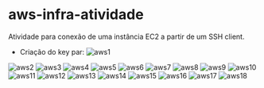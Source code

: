 # aws-infra-atividade

Atividade para conexão de uma instância EC2 a partir de um SSH client.

- Criação do key par:
![aws1](Atvd_images/aws1.png)

![aws2](Atvd_images/aws2.png)
![aws3](Atvd_images/aws3.png)
![aws4](Atvd_images/aws4.png)
![aws5](Atvd_images/aws5.png)
![aws6](Atvd_images/aws6.png)
![aws7](Atvd_images/aws7.png)
![aws8](Atvd_images/aws8.png)
![aws9](Atvd_images/aws9.png)
![aws10](Atvd_images/aws10.png)
![aws11](Atvd_images/aws11.png)
![aws12](Atvd_images/aws12.png)
![aws13](Atvd_images/aws13.png)
![aws14](Atvd_images/aws14.png)
![aws15](Atvd_images/aws15.png)
![aws16](Atvd_images/aws16.png)
![aws17](Atvd_images/aws17.png)
![aws18](Atvd_images/aws18.png)

